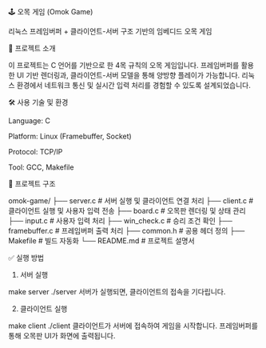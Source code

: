 🕹️ 오목 게임 (Omok Game)

리눅스 프레임버퍼 + 클라이언트-서버 구조 기반의 임베디드 오목 게임

📌 프로젝트 소개

이 프로젝트는 C 언어를 기반으로 한 4목 규칙의 오목 게임입니다.
프레임버퍼를 활용한 UI 기반 렌더링과, 클라이언트-서버 모델을 통해 양방향 플레이가 가능합니다.
리눅스 환경에서 네트워크 통신 및 실시간 입력 처리를 경험할 수 있도록 설계되었습니다.

🛠️ 사용 기술 및 환경

Language: C

Platform: Linux (Framebuffer, Socket)

Protocol: TCP/IP

Tool: GCC, Makefile

📂 프로젝트 구조

omok-game/
├── server.c          # 서버 실행 및 클라이언트 연결 처리
├── client.c          # 클라이언트 실행 및 사용자 입력 전송
├── board.c           # 오목판 렌더링 및 상태 관리
├── input.c           # 사용자 입력 처리
├── win_check.c       # 승리 조건 확인
├── framebuffer.c     # 프레임버퍼 출력 처리
├── common.h          # 공용 헤더 정의
├── Makefile          # 빌드 자동화
└── README.md         # 프로젝트 설명서

✅ 실행 방법

1. 서버 실행

make server
./server
서버가 실행되면, 클라이언트의 접속을 기다립니다.

2. 클라이언트 실행

make client
./client
클라이언트가 서버에 접속하여 게임을 시작합니다.
프레임버퍼를 통해 오목판 UI가 화면에 출력됩니다.
